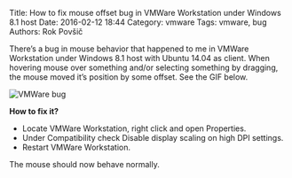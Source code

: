 Title: How to fix mouse offset bug in VMWare Workstation under Windows 8.1 host
Date: 2016-02-12 18:44
Category: vmware
Tags: vmware, bug
Authors: Rok Povšič

There’s a bug in mouse behavior that happened to me in VMWare Workstation under Windows 8.1 host with Ubuntu 14.04 as client. When hovering mouse over something and/or selecting something by dragging, the mouse moved it’s position by some offset. See the GIF below.

![VMWare bug]({filename}/images/vmware_bug.gif)

**How to fix it?**

- Locate VMWare Workstation, right click and open Properties.
- Under Compatibility check Disable display scaling on high DPI settings.
- Restart VMWare Workstation.

The mouse should now behave normally.